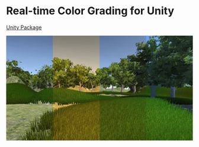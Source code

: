 # Real-time Color Grading for Unity

[Unity Package](ColorCorrection.unitypackage)

[![Thumbnail](Thumbnail.jpg)](https://vimeo.com/158728537)
